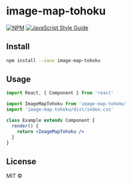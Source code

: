 # image-map-tohoku

[![NPM](https://img.shields.io/npm/v/image-map-tohoku.svg)](https://www.npmjs.com/package/image-map-tohoku) [![JavaScript Style Guide](https://img.shields.io/badge/code_style-standard-brightgreen.svg)](https://standardjs.com)

## Install

```bash
npm install --save image-map-tohoku
```

## Usage

```jsx
import React, { Component } from 'react'

import ImageMapTohoku from 'image-map-tohoku'
import 'image-map-tohoku/dist/index.css'

class Example extends Component {
  render() {
    return <ImageMapTohoku />
  }
}
```

## License

MIT © [](https://github.com/)
